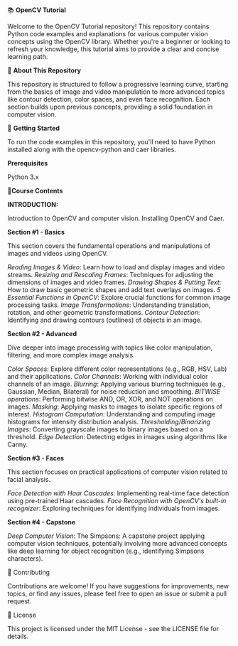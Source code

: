📚 **OpenCV Tutorial**

Welcome to the OpenCV Tutorial repository! This repository contains Python code examples and explanations for various computer vision concepts using the OpenCV library. Whether you're a beginner or looking to refresh your knowledge, this tutorial aims to provide a clear and concise learning path.

🌟 **About This Repository**

This repository is structured to follow a progressive learning curve, starting from the basics of image and video manipulation to more advanced topics like contour detection, color spaces, and even face recognition. Each section builds upon previous concepts, providing a solid foundation in computer vision.

🚀 **Getting Started**

To run the code examples in this repository, you'll need to have Python installed along with the opencv-python and caer libraries.

**Prerequisites**

Python 3.x

📖**Course Contents**


**INTRODUCTION:**

Introduction to OpenCV and computer vision.
Installing OpenCV and Caer.

**Section #1 - Basics**

This section covers the fundamental operations and manipulations of images and videos using OpenCV.

_Reading Images & Video_: Learn how to load and display images and video streams.
_Resizing and Rescaling Frames_: Techniques for adjusting the dimensions of images and video frames.
_Drawing Shapes & Putting Text_: How to draw basic geometric shapes and add text overlays on images.
_5 Essential Functions in OpenCV_: Explore crucial functions for common image processing tasks.
_Image Transformations_: Understanding translation, rotation, and other geometric transformations.
_Contour Detection_: Identifying and drawing contours (outlines) of objects in an image.

**Section #2 - Advanced**

Dive deeper into image processing with topics like color manipulation, filtering, and more complex image analysis.

_Color Spaces_: Explore different color representations (e.g., RGB, HSV, Lab) and their applications.
_Color Channels_: Working with individual color channels of an image.
_Blurring_: Applying various blurring techniques (e.g., Gaussian, Median, Bilateral) for noise reduction and smoothing.
_BITWISE operations_: Performing bitwise AND, OR, XOR, and NOT operations on images.
_Masking_: Applying masks to images to isolate specific regions of interest.
_Histogram Computation_: Understanding and computing image histograms for intensity distribution analysis.
_Thresholding/Binarizing Images_: Converting grayscale images to binary images based on a threshold.
_Edge Detection_: Detecting edges in images using algorithms like Canny.

**Section #3 - Faces**

This section focuses on practical applications of computer vision related to facial analysis.

_Face Detection with Haar Cascades_: Implementing real-time face detection using pre-trained Haar cascades.
_Face Recognition with OpenCV's built-in recognizer_: Exploring techniques for identifying individuals from images.

**Section #4 - Capstone**

_Deep Computer Vision_: The Simpsons: A capstone project applying computer vision techniques, potentially involving more advanced concepts like deep learning for object recognition (e.g., identifying Simpsons characters).

🤝 Contributing

Contributions are welcome! If you have suggestions for improvements, new topics, or find any issues, please feel free to open an issue or submit a pull request.

📄 License

This project is licensed under the MIT License - see the LICENSE file for details.
